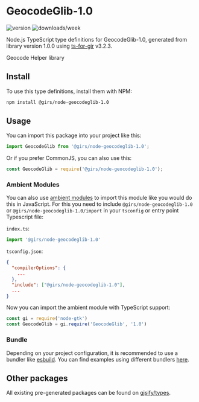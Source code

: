 
# GeocodeGlib-1.0

![version](https://img.shields.io/npm/v/@girs/node-geocodeglib-1.0)
![downloads/week](https://img.shields.io/npm/dw/@girs/node-geocodeglib-1.0)


Node.js TypeScript type definitions for GeocodeGlib-1.0, generated from library version 1.0.0 using [ts-for-gir](https://github.com/gjsify/ts-for-gir) v3.2.3.

Geocode Helper library

## Install

To use this type definitions, install them with NPM:
```bash
npm install @girs/node-geocodeglib-1.0
```

## Usage

You can import this package into your project like this:
```ts
import GeocodeGlib from '@girs/node-geocodeglib-1.0';
```

Or if you prefer CommonJS, you can also use this:
```ts
const GeocodeGlib = require('@girs/node-geocodeglib-1.0');
```

### Ambient Modules

You can also use [ambient modules](https://github.com/gjsify/ts-for-gir/tree/main/packages/cli#ambient-modules) to import this module like you would do this in JavaScript.
For this you need to include `@girs/node-geocodeglib-1.0` or `@girs/node-geocodeglib-1.0/import` in your `tsconfig` or entry point Typescript file:

`index.ts`:
```ts
import '@girs/node-geocodeglib-1.0'
```

`tsconfig.json`:
```json
{
  "compilerOptions": {
    ...
  },
  "include": ["@girs/node-geocodeglib-1.0"],
  ...
}
```

Now you can import the ambient module with TypeScript support: 

```ts
const gi = require('node-gtk')
const GeocodeGlib = gi.require('GeocodeGlib', '1.0')
```


### Bundle

Depending on your project configuration, it is recommended to use a bundler like [esbuild](https://esbuild.github.io/). You can find examples using different bundlers [here](https://github.com/gjsify/ts-for-gir/tree/main/examples).

## Other packages

All existing pre-generated packages can be found on [gjsify/types](https://github.com/gjsify/types).

